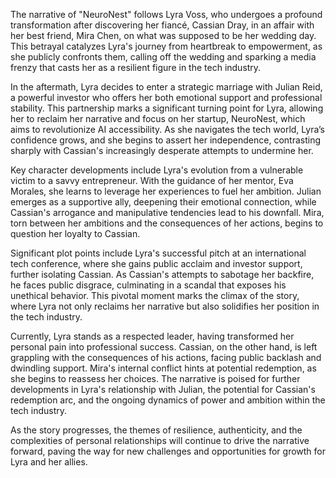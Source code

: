 The narrative of "NeuroNest" follows Lyra Voss, who undergoes a profound transformation after discovering her fiancé, Cassian Dray, in an affair with her best friend, Mira Chen, on what was supposed to be her wedding day. This betrayal catalyzes Lyra's journey from heartbreak to empowerment, as she publicly confronts them, calling off the wedding and sparking a media frenzy that casts her as a resilient figure in the tech industry.

In the aftermath, Lyra decides to enter a strategic marriage with Julian Reid, a powerful investor who offers her both emotional support and professional stability. This partnership marks a significant turning point for Lyra, allowing her to reclaim her narrative and focus on her startup, NeuroNest, which aims to revolutionize AI accessibility. As she navigates the tech world, Lyra’s confidence grows, and she begins to assert her independence, contrasting sharply with Cassian's increasingly desperate attempts to undermine her.

Key character developments include Lyra's evolution from a vulnerable victim to a savvy entrepreneur. With the guidance of her mentor, Eva Morales, she learns to leverage her experiences to fuel her ambition. Julian emerges as a supportive ally, deepening their emotional connection, while Cassian's arrogance and manipulative tendencies lead to his downfall. Mira, torn between her ambitions and the consequences of her actions, begins to question her loyalty to Cassian.

Significant plot points include Lyra's successful pitch at an international tech conference, where she gains public acclaim and investor support, further isolating Cassian. As Cassian's attempts to sabotage her backfire, he faces public disgrace, culminating in a scandal that exposes his unethical behavior. This pivotal moment marks the climax of the story, where Lyra not only reclaims her narrative but also solidifies her position in the tech industry.

Currently, Lyra stands as a respected leader, having transformed her personal pain into professional success. Cassian, on the other hand, is left grappling with the consequences of his actions, facing public backlash and dwindling support. Mira's internal conflict hints at potential redemption, as she begins to reassess her choices. The narrative is poised for further developments in Lyra's relationship with Julian, the potential for Cassian's redemption arc, and the ongoing dynamics of power and ambition within the tech industry.

As the story progresses, the themes of resilience, authenticity, and the complexities of personal relationships will continue to drive the narrative forward, paving the way for new challenges and opportunities for growth for Lyra and her allies.